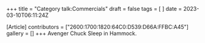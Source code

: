 +++
title = "Category talk:Commercials"
draft = false
tags = [ ]
date = 2023-03-10T06:11:24Z

[Article]
contributors = ["2600:1700:1820:64C0:D539:D66A:FFBC:A45"]
gallery = []
+++
Avenger Chuck Sleep in Hammock.